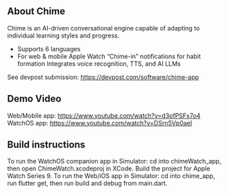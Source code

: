## About Chime
Chime is an AI-driven conversational engine capable of adapting to individual learning styles and progress.

- Supports 6 languages
- For web & mobile
Apple Watch “Chime-in” notifications for habit formation
Integrates voice recognition, TTS, and AI LLMs

See devpost submission: https://devpost.com/software/chime-app

## Demo Video
Web/Mobile app: https://www.youtube.com/watch?v=d3ofPSFx7o4
WatchOS app: https://www.youtube.com/watch?v=DSrn5Vp0aeI

## Build instructions
To run the WatchOS companion app in Simulator: cd into chimeWatch_app, then open ChimeWatch.xcodeproj in XCode. Build the project for Apple Watch Series 9.
To run the Web/iOS app in Simulator: cd into chime_app, run flutter get, then run build and debug from main.dart.

